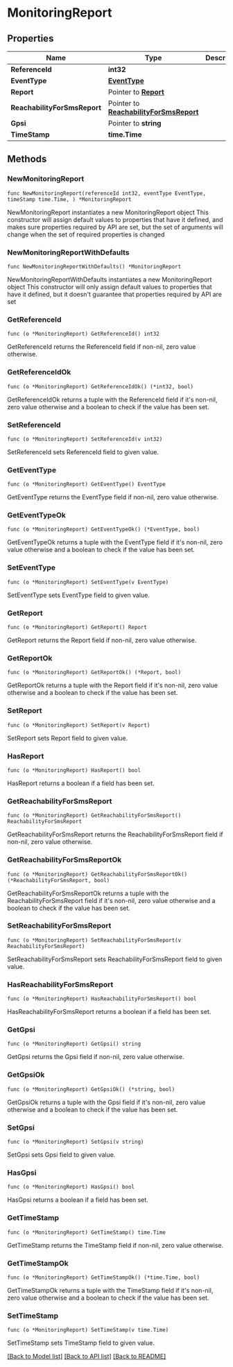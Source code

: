 # MonitoringReport

## Properties

Name | Type | Description | Notes
------------ | ------------- | ------------- | -------------
**ReferenceId** | **int32** |  | 
**EventType** | [**EventType**](EventType.md) |  | 
**Report** | Pointer to [**Report**](Report.md) |  | [optional] 
**ReachabilityForSmsReport** | Pointer to [**ReachabilityForSmsReport**](ReachabilityForSmsReport.md) |  | [optional] 
**Gpsi** | Pointer to **string** |  | [optional] 
**TimeStamp** | **time.Time** |  | 

## Methods

### NewMonitoringReport

`func NewMonitoringReport(referenceId int32, eventType EventType, timeStamp time.Time, ) *MonitoringReport`

NewMonitoringReport instantiates a new MonitoringReport object
This constructor will assign default values to properties that have it defined,
and makes sure properties required by API are set, but the set of arguments
will change when the set of required properties is changed

### NewMonitoringReportWithDefaults

`func NewMonitoringReportWithDefaults() *MonitoringReport`

NewMonitoringReportWithDefaults instantiates a new MonitoringReport object
This constructor will only assign default values to properties that have it defined,
but it doesn't guarantee that properties required by API are set

### GetReferenceId

`func (o *MonitoringReport) GetReferenceId() int32`

GetReferenceId returns the ReferenceId field if non-nil, zero value otherwise.

### GetReferenceIdOk

`func (o *MonitoringReport) GetReferenceIdOk() (*int32, bool)`

GetReferenceIdOk returns a tuple with the ReferenceId field if it's non-nil, zero value otherwise
and a boolean to check if the value has been set.

### SetReferenceId

`func (o *MonitoringReport) SetReferenceId(v int32)`

SetReferenceId sets ReferenceId field to given value.


### GetEventType

`func (o *MonitoringReport) GetEventType() EventType`

GetEventType returns the EventType field if non-nil, zero value otherwise.

### GetEventTypeOk

`func (o *MonitoringReport) GetEventTypeOk() (*EventType, bool)`

GetEventTypeOk returns a tuple with the EventType field if it's non-nil, zero value otherwise
and a boolean to check if the value has been set.

### SetEventType

`func (o *MonitoringReport) SetEventType(v EventType)`

SetEventType sets EventType field to given value.


### GetReport

`func (o *MonitoringReport) GetReport() Report`

GetReport returns the Report field if non-nil, zero value otherwise.

### GetReportOk

`func (o *MonitoringReport) GetReportOk() (*Report, bool)`

GetReportOk returns a tuple with the Report field if it's non-nil, zero value otherwise
and a boolean to check if the value has been set.

### SetReport

`func (o *MonitoringReport) SetReport(v Report)`

SetReport sets Report field to given value.

### HasReport

`func (o *MonitoringReport) HasReport() bool`

HasReport returns a boolean if a field has been set.

### GetReachabilityForSmsReport

`func (o *MonitoringReport) GetReachabilityForSmsReport() ReachabilityForSmsReport`

GetReachabilityForSmsReport returns the ReachabilityForSmsReport field if non-nil, zero value otherwise.

### GetReachabilityForSmsReportOk

`func (o *MonitoringReport) GetReachabilityForSmsReportOk() (*ReachabilityForSmsReport, bool)`

GetReachabilityForSmsReportOk returns a tuple with the ReachabilityForSmsReport field if it's non-nil, zero value otherwise
and a boolean to check if the value has been set.

### SetReachabilityForSmsReport

`func (o *MonitoringReport) SetReachabilityForSmsReport(v ReachabilityForSmsReport)`

SetReachabilityForSmsReport sets ReachabilityForSmsReport field to given value.

### HasReachabilityForSmsReport

`func (o *MonitoringReport) HasReachabilityForSmsReport() bool`

HasReachabilityForSmsReport returns a boolean if a field has been set.

### GetGpsi

`func (o *MonitoringReport) GetGpsi() string`

GetGpsi returns the Gpsi field if non-nil, zero value otherwise.

### GetGpsiOk

`func (o *MonitoringReport) GetGpsiOk() (*string, bool)`

GetGpsiOk returns a tuple with the Gpsi field if it's non-nil, zero value otherwise
and a boolean to check if the value has been set.

### SetGpsi

`func (o *MonitoringReport) SetGpsi(v string)`

SetGpsi sets Gpsi field to given value.

### HasGpsi

`func (o *MonitoringReport) HasGpsi() bool`

HasGpsi returns a boolean if a field has been set.

### GetTimeStamp

`func (o *MonitoringReport) GetTimeStamp() time.Time`

GetTimeStamp returns the TimeStamp field if non-nil, zero value otherwise.

### GetTimeStampOk

`func (o *MonitoringReport) GetTimeStampOk() (*time.Time, bool)`

GetTimeStampOk returns a tuple with the TimeStamp field if it's non-nil, zero value otherwise
and a boolean to check if the value has been set.

### SetTimeStamp

`func (o *MonitoringReport) SetTimeStamp(v time.Time)`

SetTimeStamp sets TimeStamp field to given value.



[[Back to Model list]](../README.md#documentation-for-models) [[Back to API list]](../README.md#documentation-for-api-endpoints) [[Back to README]](../README.md)


